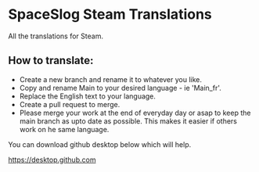 # SpaceSlog Steam Translations

All the translations for Steam.


## How to translate:

- Create a new branch and rename it to whatever you like.
- Copy and rename Main to your desired language - ie 'Main_fr'.
- Replace the English text to your language.
- Create a pull request to merge.
- Please merge your work at the end of everyday day or asap to keep the main branch as upto date as possible. This makes it easier if others work on he same language.


You can download github desktop below which will help.

https://desktop.github.com
